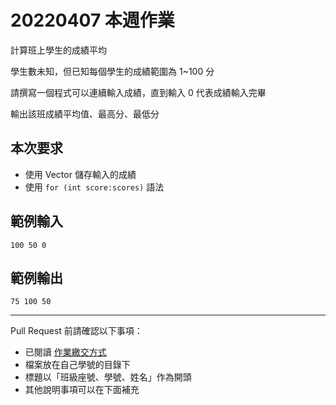 # 20220407 本週作業

計算班上學生的成績平均

學生數未知，但已知每個學生的成績範圍為 1~100 分

請撰寫一個程式可以連續輸入成績，直到輸入 0 代表成績輸入完畢

輸出該班成績平均值、最高分、最低分

## 本次要求
* 使用 Vector 儲存輸入的成績
* 使用 `for (int score:scores)` 語法


## 範例輸入
```
100 50 0
```

## 範例輸出
```
75 100 50
```

---

Pull Request 前請確認以下事項：

* 已閱讀 [作業繳交方式](https://hackmd.io/@nssh/nscsc/%2F%40nssh%2Fsummit-homework)
* 檔案放在自己學號的目錄下
* 標題以「班級座號、學號、姓名」作為開頭
* 其他說明事項可以在下面補充
